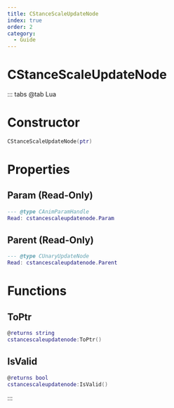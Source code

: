 ```yaml
---
title: CStanceScaleUpdateNode
index: true
order: 2
category:
  - Guide
---
```


# CStanceScaleUpdateNode

::: tabs
@tab Lua
# Constructor
```lua
CStanceScaleUpdateNode(ptr)
```
# Properties
## Param (Read-Only)
```lua
--- @type CAnimParamHandle
Read: cstancescaleupdatenode.Param
```
## Parent (Read-Only)
```lua
--- @type CUnaryUpdateNode
Read: cstancescaleupdatenode.Parent
```
# Functions
## ToPtr
```lua
@returns string
cstancescaleupdatenode:ToPtr()
```
## IsValid
```lua
@returns bool
cstancescaleupdatenode:IsValid()
```

:::